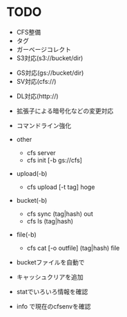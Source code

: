 # TODO

* CFS整備
 * タグ
 * ガーベージコレクト
 * S3対応(s3://bucket/dir)
 - GS対応(gs://bucket/dir)
 - SV対応(cfs://)
 * DL対応(http://)
 * 拡張子による暗号化などの変更対応
 * コマンドライン強化
  * other
    * cfs server
    * cfs init [-b gs://cfs]
  * upload(-b)
    * cfs upload [-t tag] hoge
  * bucket(-b)
    * cfs sync (tag|hash) out
    * cfs ls (tag|hash)
  * file(-b)
    * cfs cat [-o outfile] (tag|hash) file


* bucketファイルを自動で
* キャッシュクリアを追加
* statでいろいろ情報を確認
* info で現在のcfsenvを確認
